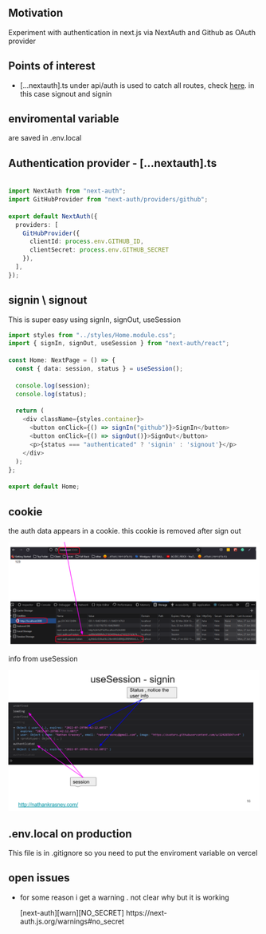 <h2>Motivation</h2>
Experiment with authentication in next.js via NextAuth and Github as OAuth provider

<h2>Points of interest</h2>
<ul>
<li>[...nextauth].ts under api/auth is used to catch all routes, check <a href='https://nextjs.org/docs/routing/dynamic-routes'>here</a>. in this case signout and signin</li>
</ul>

<h2>enviromental variable</h2>
are saved in .env.local

<h2>Authentication provider - [...nextauth].ts</h2>

```ts

import NextAuth from "next-auth";
import GitHubProvider from "next-auth/providers/github";

export default NextAuth({
  providers: [
    GitHubProvider({
      clientId: process.env.GITHUB_ID,
      clientSecret: process.env.GITHUB_SECRET
    }),
  ],
});

```

<h2>signin \ signout</h2>
This is super easy using signIn, signOut, useSession

```ts
import styles from "../styles/Home.module.css";
import { signIn, signOut, useSession } from "next-auth/react";

const Home: NextPage = () => {
  const { data: session, status } = useSession();

  console.log(session);
  console.log(status);

  return (
    <div className={styles.container}>
      <button onClick={() => signIn("github")}>SignIn</button>
      <button onClick={() => signOut()}>SignOut</button>
      <p>{status === "authenticated" ? 'signin' : 'signout'}</p>
    </div>
  );
};

export default Home;
```

<h2>cookie</h2>

the auth data appears in a cookie. this cookie is removed after sign out

![cookie after signin](./figs/cookie-after-signin.png)


info from useSession

![info from useSession](./figs/useSession-info.png)


<h2>.env.local on production</h2>
This file is in .gitignore so you need to put the enviroment variable on vercel


<h2>open issues</h2>
<ul>
<li>for some reason i get a warning . not clear why but it is working
<p>[next-auth][warn][NO_SECRET] 
https://next-auth.js.org/warnings#no_secret</p>
</li>
</ul>